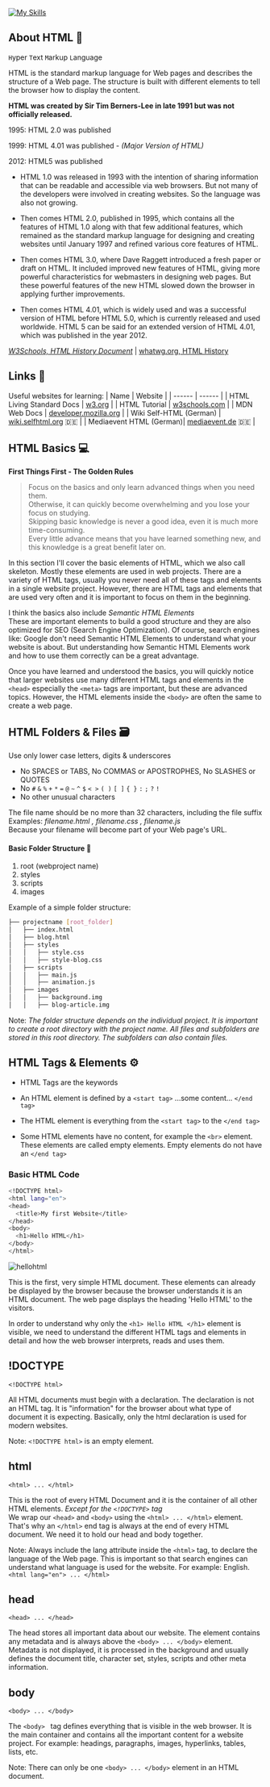 [![My Skills](https://skillicons.dev/icons?i=html)](https://skillicons.dev) 
## About HTML 📜
`H`yper `T`ext `M`arkup `L`anguage

HTML is the standard markup language for Web pages and describes the structure of a Web page. 
The structure is built with different elements to tell the browser how to display the content.

**HTML was created by Sir Tim Berners-Lee in late 1991 but was not officially released.**

1995: HTML 2.0 was published

1999: HTML 4.01 was published - *(Major Version of HTML)*

2012: HTML5 was published

- HTML 1.0 was released in 1993 with the intention of sharing information that can be readable and accessible via web browsers. But not many of the developers were involved in creating websites. So the language was also not growing.

- Then comes HTML 2.0, published in 1995, which contains all the features of HTML 1.0 along with that few additional features, which remained as the standard markup language for designing and creating websites until January 1997 and refined various core features of HTML.

- Then comes HTML 3.0, where Dave Raggett introduced a fresh paper or draft on HTML. It included improved new features of HTML, giving more powerful characteristics for webmasters in designing web pages. But these powerful features of the new HTML slowed down the browser in applying further improvements.

-  Then comes HTML 4.01, which is widely used and was a successful version of HTML before HTML 5.0, which is currently released and used worldwide. HTML 5 can be said for an extended version of HTML 4.01, which was published in the year 2012.

*[W3Schools, HTML History Document](https://www.w3schools.in/html/history)* | [whatwg.org, HTML History](https://html.spec.whatwg.org/#history-2)

## Links 🔗
Useful websites for learning:
| Name | Website |
| ------ | ------ |
| HTML Living Standard Docs | [w3.org](https://html.spec.whatwg.org/) |
| HTML Tutorial | [w3schools.com](https://www.w3schools.com/html/default.asp) |
| MDN Web Docs | [developer.mozilla.org](https://developer.mozilla.org/en-US/docs/Web/HTML) |
| Wiki Self-HTML (German) | [wiki.selfhtml.org](https://wiki.selfhtml.org/wiki/HTML)  🇩🇪 |
| Mediaevent HTML (German)| [mediaevent.de](https://www.mediaevent.de/html/) 🇩🇪 |

## HTML Basics 💻

__First Things First - The Golden Rules__
> Focus on the basics and only learn advanced things when you need them. <br> 
> Otherwise, it can quickly become overwhelming and you lose your focus on studying. <br>
> Skipping basic knowledge is never a good idea, even it is much more time-consuming. <br>
> Every little advance means that you have learned something new, and this knowledge is a great benefit later on.

In this section I'll cover the basic elements of HTML, which we also call skeleton. Mostly these elements are used in web projects. There are a variety of HTML tags, usually you never need all of these tags and elements in a single website project. However, there are HTML tags and elements that are used very often and it is important to focus on them in the beginning.

I think the basics also include *Semantic HTML Elements* <br>
These are important elements to build a good structure and they are also optimized for SEO (Search Engine Optimization). Of course, search engines like: Google don't need Semantic HTML Elements to understand what your website is about. But understanding how Semantic HTML Elements work and how to use them correctly can be a great advantage.

Once you have learned and understood the basics, you will quickly notice that larger websites use many different HTML tags and elements in the `<head>` especially the `<meta>` tags are important, but these are advanced topics. However, the HTML elements inside the `<body>` are often the same to create a web page.

## HTML Folders & Files 🗃️ 

Use only lower case letters, digits & underscores
- No SPACES or TABS, No COMMAS or APOSTROPHES, No SLASHES or QUOTES 
- No `#` `&` `%` `+` `*` `=` `@` `~` `^` `$` `< >` `( )` `[ ]` `{ }` `:` `;` `?` `!`
- No other unusual characters

The file name should be no more than 32 characters, including the file suffix <br>
Examples: *filename.html , filename.css , filename.js* <br>
Because your filename will become part of your Web page's URL.

#### Basic Folder Structure 📁
  1. root (webproject name)
  2. styles
  3. scripts
  4. images
  
  Example of a simple folder structure:
  ```sh
  ├── projectname [root_folder]
  │   ├── index.html
  │   ├── blog.html
  │   ├── styles 
  │   │   ├── style.css
  │   │   ├── style-blog.css
  │   ├── scripts 
  │   │   ├── main.js
  │   │   ├── animation.js 
  │   ├── images
  │   │   ├── background.img
  │   │   ├── blog-article.img
  ```
Note: *The folder structure depends on the individual project. It is important to create a root directory with the project name. All files and subfolders are stored in this root directory. The subfolders can also contain files.*
  
## HTML Tags & Elements ⚙️

- HTML Tags are the keywords

- An HTML element is defined by a `<start tag>` ...some content... `</end tag>`

- The HTML element is everything from the `<start tag>` to the `</end tag>`

- Some HTML elements have no content, for example the `<br>` element. <br>
  These elements are called empty elements. Empty elements do not have an `</end tag>`

### Basic HTML Code
```sh
<!DOCTYPE html>
<html lang="en">
<head>
  <title>My first Website</title>
</head>
<body>
  <h1>Hello HTML</h1>
</body>
</html>
```
![hellohtml](https://user-images.githubusercontent.com/92650697/165988710-edd65c7d-add0-4abd-a76c-e9ee7429269c.png)

This is the first, very simple HTML document. These elements can already be displayed by the browser because the browser understands it is an HTML document. The web page displays the heading 'Hello HTML' to the visitors.

In order to understand why only the `<h1> Hello HTML </h1>` element is visible, we need to understand the different HTML tags and elements in detail and how the web browser interprets, reads and uses them.

## !DOCTYPE
`<!DOCTYPE html>`

All HTML documents must begin with a declaration. The declaration is not an HTML tag. It is "information" for the browser about what type of document it is expecting. Basically, only the html declaration is used for modern websites. 

Note: `<!DOCTYPE html>` is an empty element.

## html
`<html> ... </html>`

This is the root of every HTML Document and it is the container of all other HTML elements. *Except for the `<!DOCTYPE>` tag* <br>
We wrap our `<head>` and `<body>` using the `<html> ... </html>` element. That's why an `</html>` end tag is always at the end of every HTML document. We need it to hold our head and body together.

Note: Always include the lang attribute inside the `<html>` tag, to declare the language of the Web page. This is important so that search engines can understand what language is used for the website. For example: English. `<html lang="en"> ... </html>`

## head
`<head> ... </head>`

The head stores all important data about our website. The element contains any metadata and is always above the `<body> ... </body>` element. Metadata is not displayed, it is processed in the background and usually defines the document title, character set, styles, scripts and other meta information.

## body
`<body> ... </body>`

The `<body> ` tag defines everything that is visible in the web browser. It is the main container and contains all the important content for a website project. For example: headings, paragraphs, images, hyperlinks, tables, lists, etc.

Note: There can only be one `<body> ... </body>` element in an HTML document.
